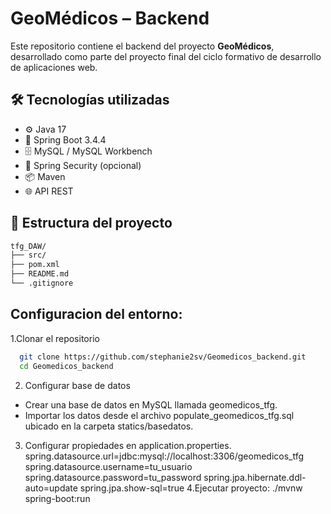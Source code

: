 # GeoMédicos – Backend

Este repositorio contiene el backend del proyecto **GeoMédicos**, desarrollado como parte del proyecto final del ciclo formativo de desarrollo de aplicaciones web.

## 🛠 Tecnologías utilizadas

- ⚙️ Java 17
- 🚀 Spring Boot 3.4.4
- 🗄️ MySQL / MySQL Workbench
- 🔐 Spring Security (opcional)
- 📦 Maven
- 🌐 API REST

## 📁 Estructura del proyecto

```bash
tfg_DAW/
├── src/
├── pom.xml
├── README.md
└── .gitignore

```
## Configuracion del entorno:
1.Clonar el repositorio
```bash
  git clone https://github.com/stephanie2sv/Geomedicos_backend.git
  cd Geomedicos_backend
```
2. Configurar base de datos
  - Crear una base de datos en MySQL llamada geomedicos_tfg.
  - Importar los datos desde el archivo populate_geomedicos_tfg.sql ubicado en la carpeta statics/basedatos.
    
3. Configurar propiedades en application.properties.
   spring.datasource.url=jdbc:mysql://localhost:3306/geomedicos_tfg
   spring.datasource.username=tu_usuario
   spring.datasource.password=tu_password
   spring.jpa.hibernate.ddl-auto=update
   spring.jpa.show-sql=true
4.Ejecutar proyecto:
./mvnw spring-boot:run
